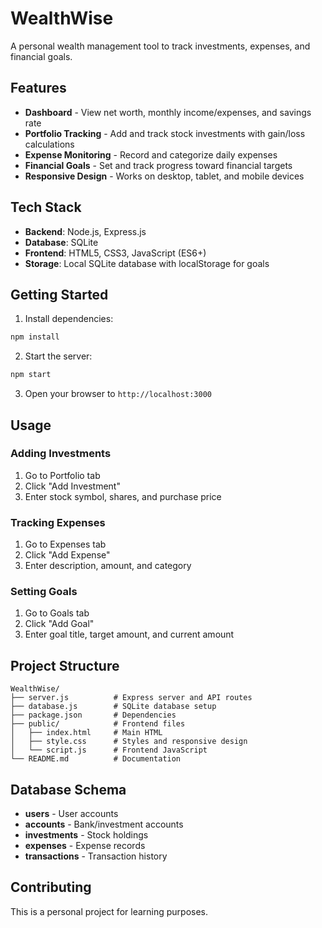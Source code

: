 # WealthWise

A personal wealth management tool to track investments, expenses, and financial goals.

## Features

- **Dashboard** - View net worth, monthly income/expenses, and savings rate
- **Portfolio Tracking** - Add and track stock investments with gain/loss calculations
- **Expense Monitoring** - Record and categorize daily expenses
- **Financial Goals** - Set and track progress toward financial targets
- **Responsive Design** - Works on desktop, tablet, and mobile devices

## Tech Stack

- **Backend**: Node.js, Express.js
- **Database**: SQLite
- **Frontend**: HTML5, CSS3, JavaScript (ES6+)
- **Storage**: Local SQLite database with localStorage for goals

## Getting Started

1. Install dependencies:
```bash
npm install
```

2. Start the server:
```bash
npm start
```

3. Open your browser to `http://localhost:3000`

## Usage

### Adding Investments
1. Go to Portfolio tab
2. Click "Add Investment"
3. Enter stock symbol, shares, and purchase price

### Tracking Expenses
1. Go to Expenses tab
2. Click "Add Expense"
3. Enter description, amount, and category

### Setting Goals
1. Go to Goals tab
2. Click "Add Goal"
3. Enter goal title, target amount, and current amount

## Project Structure

```
WealthWise/
├── server.js          # Express server and API routes
├── database.js        # SQLite database setup
├── package.json       # Dependencies
├── public/            # Frontend files
│   ├── index.html     # Main HTML
│   ├── style.css      # Styles and responsive design
│   └── script.js      # Frontend JavaScript
└── README.md          # Documentation
```

## Database Schema

- **users** - User accounts
- **accounts** - Bank/investment accounts
- **investments** - Stock holdings
- **expenses** - Expense records
- **transactions** - Transaction history

## Contributing

This is a personal project for learning purposes.